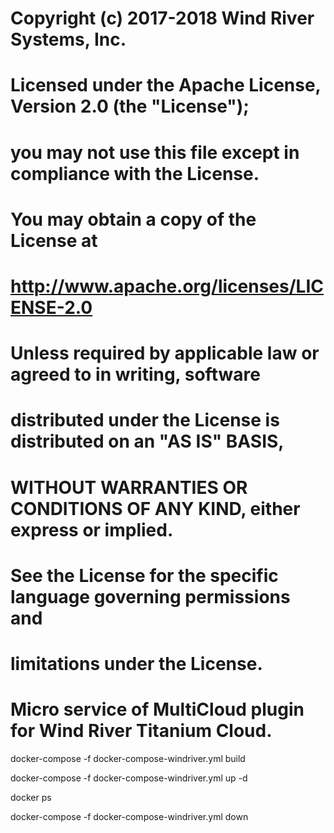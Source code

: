 # Copyright (c) 2017-2018 Wind River Systems, Inc.
#
# Licensed under the Apache License, Version 2.0 (the "License");
# you may not use this file except in compliance with the License.
# You may obtain a copy of the License at
#
#         http://www.apache.org/licenses/LICENSE-2.0
#
# Unless required by applicable law or agreed to in writing, software
# distributed under the License is distributed on an "AS IS" BASIS,
# WITHOUT WARRANTIES OR CONDITIONS OF ANY KIND, either express or implied.
# See the License for the specific language governing permissions and
# limitations under the License.

# Micro service of MultiCloud plugin for Wind River Titanium Cloud.

docker-compose -f docker-compose-windriver.yml build

docker-compose -f docker-compose-windriver.yml up -d

docker ps

docker-compose -f docker-compose-windriver.yml down
